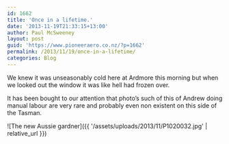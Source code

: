 ```yaml
---
id: 1662
title: 'Once in a lifetime.'
date: '2013-11-19T21:33:15+13:00'
author: Paul McSweeney
layout: post
guid: 'https://www.pioneeraero.co.nz/?p=1662'
permalink: /2013/11/19/once-in-a-lifetime/
categories: Blog
---
```


We knew it was unseasonably cold here at Ardmore this morning but when we looked out the window it was like hell had frozen over.

It has been bought to our attention that photo’s such of this of Andrew doing manual labour are very rare and probably even non existent on this side of the Tasman.

![The new Aussie gardner]({{ '/assets/uploads/2013/11/P1020032.jpg' | relative_url }})
